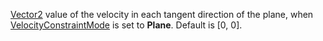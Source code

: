 [Vector2](https://developer.roblox.com/en-us/api-reference/datatype/Vector2) value of the velocity in each tangent direction of the
plane, when [VelocityConstraintMode](https://create.roblox.com/docs/reference/engine/classes/LinearVelocity#VelocityConstraintMode)
is set to **Plane**. Default is [0, 0].